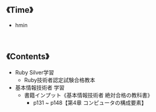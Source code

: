 ## 《Time》
- hmin

<br>

## 《Contents》
- Ruby Silver学習
  - Ruby技術者認定試験合格教本
- 基本情報技術者 学習
  - 書籍インプット《基本情報技術者 絶対合格の教科書》
    - p131 ~ p148【第4章 コンピュータの構成要素】
